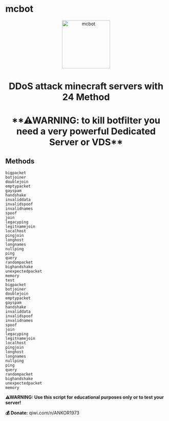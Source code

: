 # mcbot
<p align="center"><img src="./icon/test.ico" width="150px" height="150px" alt="mcbot"></p>
<h1 align="center">DDoS attack minecraft servers with 24 Method</h1>
<h1 align="center">**⚠WARNING: to kill botfilter you need a very powerful Dedicated Server or VDS**</h1>

## Methods
```💣 Methods:
bigpacket
botjoiner
doublejoin
emptypacket
gayspam
handshake
invaliddata
invalidspoof
invalidnames
spoof
join
legacyping
legitnamejoin
localhost
pingjoin
longhost
longnames
nullping
ping
query
randompacket
bighandshake
unexpectedpacket
memory
test
bigpacket
botjoiner
doublejoin
emptypacket
gayspam
handshake
invaliddata
invalidspoof
invalidnames
spoof
join
legacyping
legitnamejoin
localhost
pingjoin
longhost
longnames
nullping
ping
query
randompacket
bighandshake
unexpectedpacket
memory
```

**⚠WARNING: Use this script for educational purposes only or to test your server!**


**💰 Donate:**
qiwi.com/n/ANKOR1973
